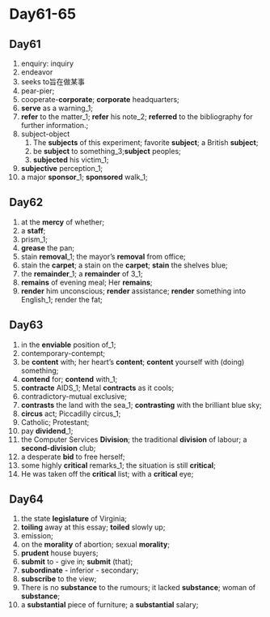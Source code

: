 # Day61-65

## Day61

1. enquiry: inquiry
2. endeavor
3. seeks to旨在做某事
4. pear-pier;
5. cooperate-**corporate**; **corporate** headquarters;
6. **serve** as a warning_1;
7. **refer** to the matter_1; **refer** his note_2; **referred** to the bibliography for further information.;
8. subject-object
   1. The **subjects** of this experiment; favorite **subject**; a British **subject**;
   2. be **subject** to something_3;**subject** peoples;
   3. **subjected** his victim_1;
9. **subjective** perception_1;
10. a major **sponsor**_1;  **sponsored** walk_1;

## Day62

1. at the **mercy** of whether;
2. a **staff**;
3. prism_1;
4. **grease** the pan;
5. stain **removal**_1; the mayor’s **removal** from office;
6. stain the **carpet**; a stain on the **carpet**; **stain** the shelves blue;
7. the **remainder**_1; a **remainder** of 3_1;
8. **remains** of evening meal; Her **remains**;
9. **render** him unconscious; **render** assistance; **render** something into English_1; render the fat;

## Day63

1. in the **enviable** position of_1;
2. contemporary-contempt;
3. be **content** with; her heart’s **content**; **content** yourself with (doing) something;
4. **contend** for; **contend** with_1;
5. **contracte** AIDS_1; Metal **contracts** as it cools;
6. contradictory-mutual exclusive;
7. **contrasts** the land with the sea_1;  **contrasting** with the brilliant blue sky;
8. **circus** act; Piccadilly circus_1;
9. Catholic; Protestant;
10. pay **dividend**_1;
11. the Computer Services **Division**; the traditional **division** of labour; a **second-division** club;
12. a desperate **bid** to free herself;
13. some highly **critical** remarks_1; the situation is still **critical**;
14. He was taken off the **critical** list; with a **critical** eye;

## Day64

1. the state **legislature** of Virginia;
2. **toiling** away at this essay;  **toiled** slowly up;
3. emission;
4. on the **morality** of abortion; sexual **morality**;
5. **prudent** house buyers;
6. **submit** to - give in; **submit** (that);
7. **subordinate** - inferior - secondary;
8. **subscribe** to the view;
9. There is no **substance** to the rumours; it lacked **substance**; woman of **substance**;
10. a **substantial** piece of furniture; a **substantial** salary;

